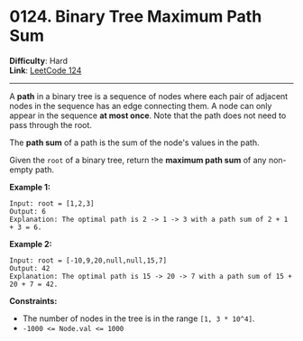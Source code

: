 # 0124. Binary Tree Maximum Path Sum

**Difficulty**: Hard  
**Link**: [LeetCode 124](https://leetcode.com/problems/binary-tree-maximum-path-sum/)

---

A **path** in a binary tree is a sequence of nodes where each pair of adjacent nodes in the sequence has an edge connecting them. A node can only appear in the sequence **at most once**. Note that the path does not need to pass through the root.

The **path sum** of a path is the sum of the node's values in the path.

Given the `root` of a binary tree, return the **maximum path sum** of any non-empty path.

**Example 1:**

    Input: root = [1,2,3]
    Output: 6
    Explanation: The optimal path is 2 -> 1 -> 3 with a path sum of 2 + 1 + 3 = 6.

**Example 2:**

    Input: root = [-10,9,20,null,null,15,7]
    Output: 42
    Explanation: The optimal path is 15 -> 20 -> 7 with a path sum of 15 + 20 + 7 = 42.

**Constraints:**

* The number of nodes in the tree is in the range `[1, 3 * 10^4]`.
* `-1000 <= Node.val <= 1000`

